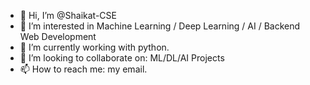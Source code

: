 - 👋 Hi, I’m @Shaikat-CSE
- 👀 I’m interested in Machine Learning / Deep Learning / AI / Backend Web Development
- 🌱 I’m currently working with python.
- 💞️ I’m looking to collaborate on: ML/DL/AI Projects
- 📫 How to reach me: my email.

<!---
Shaikat-CSE/Shaikat-CSE is a ✨ special ✨ repository because its `README.md` (this file) appears on your GitHub profile.
You can click the Preview link to take a look at your changes.
--->
